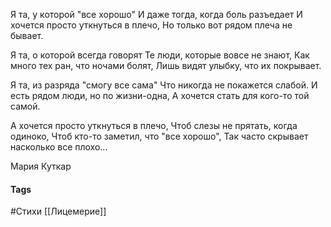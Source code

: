 Я та, у которой "все хорошо"
И даже тогда, когда боль разъедает
И хочется просто уткнуться в плечо,
Но только вот рядом плеча не бывает.

Я та, о которой всегда говорят
Те люди, которые вовсе не знают,
Как много тех ран, что ночами болят,
Лишь видят улыбку, что их покрывает.

Я та, из разряда "смогу все сама"
Что никогда не покажется слабой.
И есть рядом люди, но по жизни-одна,
А хочется стать для кого-то той самой.

А хочется просто уткнуться в плечо,
Чтоб слезы не прятать, когда одиноко,
Чтоб кто-то заметил, что "все хорошо",
Так часто скрывает насколько все плохо...

Мария Куткар

#### Tags
#Стихи
[[Лицемерие]]